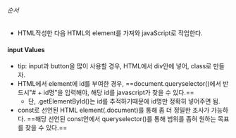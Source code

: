 
###### 순서
- HTML작성한 다음 HTML의 element를 가져와 javaScript로 작업한다.
#### input Values
- tip: input과 button을 많이 사용할 경우, HTML에서 div안에 넣어, class로 만들자.
- HTML에서 element에 id를 부여한 경우, ==document.queryselector()에서 반드시"# + id명"을 입력해야, 해당 id를 javascript가 찾을 수 있다.==
	- 단, .getElementById()는 id를 추적하기때문에 id명만 정확히 넣어주면 됨.
- const로 선언된 HTML element(.document)를 통해 좀 더 정밀한 조사가 가능하다. ==해당 선언된 const안에서 queryselector()를 통해 범위를 좁혀 원하는 목표를 찾을 수 있다.==